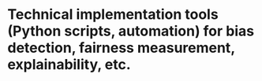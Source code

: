 # Technical implementation tools (Python scripts, automation) for bias detection, fairness measurement, explainability, etc.
